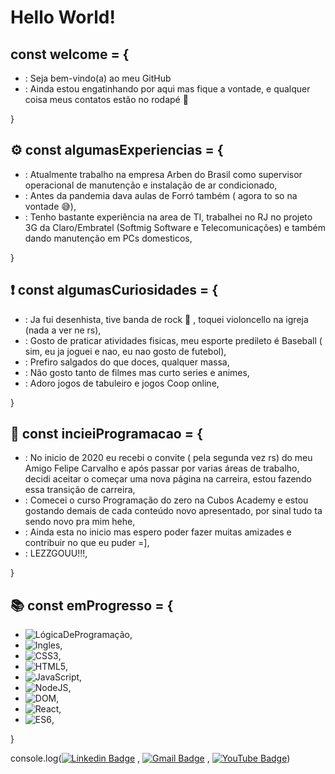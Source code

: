 # Hello World!
## const welcome = {
- : Seja bem-vindo(a) ao meu GitHub
- : Ainda estou engatinhando por aqui mas fique a vontade, e qualquer coisa meus contatos estão no rodapé 📌 

}

## ⚙ const algumasExperiencias = {

- : Atualmente trabalho na empresa Arben do Brasil como supervisor operacional de manutenção e instalação de ar condicionado,
- : Antes da pandemia dava aulas de Forró também ( agora to so na vontade 😅),
- : Tenho bastante experiência na area de TI, trabalhei no RJ no projeto 3G da Claro/Embratel (Softmig Software e Telecomunicações)  e também dando manutenção em PCs domesticos,

}

## ❗ const algumasCuriosidades = {

- : Ja fui desenhista, tive banda de rock 🤘 , toquei violoncello na igreja (nada a ver ne rs),
- : Gosto de praticar atividades fisicas, meu esporte predileto é Baseball ( sim, eu ja joguei e nao, eu nao gosto de futebol),
- : Prefiro salgados do que doces, qualquer massa,
- : Não gosto tanto de filmes mas curto series e animes,
- : Adoro jogos de tabuleiro e jogos Coop online,

}

## 🧱 const incieiProgramacao = {

- : No inicio de 2020 eu recebi o convite ( pela segunda vez rs) do meu Amigo Felipe Carvalho e após passar por varias áreas de trabalho, decidi aceitar o  começar uma nova página na carreira, estou fazendo essa transição de carreira,
- : Comecei o curso Programação do zero na Cubos Academy e estou gostando demais de cada conteúdo novo apresentado, por sinal tudo ta sendo novo pra mim hehe,
- : Ainda esta no inicio mas espero poder fazer muitas amizades e contribuir no que eu puder =],
- : LEZZGOUU!!!,

}

## 📚 const emProgresso = {

- ![LógicaDeProgramação](https://img.shields.io/badge/-LógicaDeProgramação-808080),
- ![Ingles](https://img.shields.io/badge/-Ingles-ff69b4),
- ![CSS3](https://img.shields.io/static/v1?label=&message=CSS3&color=blue),
- ![HTML5](https://img.shields.io/static/v1?label=&message=HTML5&color=red),
- ![JavaScript](https://img.shields.io/static/v1?label=&message=JavaScript&color=orange),
- ![NodeJS](https://img.shields.io/static/v1?label=&message=NodeJS&color=brightgreen),
- ![DOM](https://img.shields.io/badge/-DOM-FFB27F),
- ![React](https://img.shields.io/badge/-React-B200FF),
- ![ES6](https://img.shields.io/badge/-ES6-FF6A00),

}

console.log([![Linkedin Badge](https://img.shields.io/badge/-Tarcisio-blue?style=flat-square&logo=Linkedin&logoColor=white&link=https://www.linkedin.com/in/tarcisio-wesley//)](https://www.linkedin.com/in/tarcisio-wesley/) ,
[![Gmail Badge](https://img.shields.io/badge/-tarcisiowesley@gmail.com-c14438?style=flat-square&logo=Gmail&logoColor=white&link=mailto:tarcisiowesley@gmail.com)](mailto:tarcisiowesley@gmail.com) ,
[![YouTube Badge](https://img.shields.io/badge/-Tarcisio-red?style=flat-square&logo=YouTube&logoColor=white&link=https://www.youtube.com/c/TarcisioWesley//)](https://www.youtube.com/c/TarcisioWesley/))



